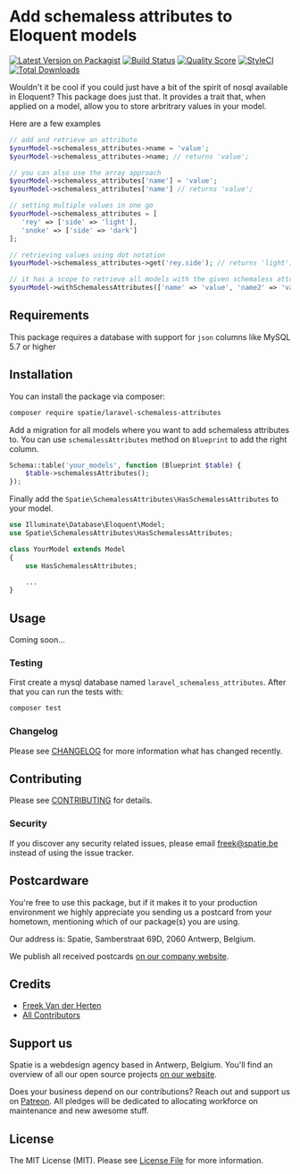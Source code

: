 # Add schemaless attributes to Eloquent models

[![Latest Version on Packagist](https://img.shields.io/packagist/v/spatie/laravel-schemaless-attributes.svg?style=flat-square)](https://packagist.org/packages/spatie/laravel-schemaless-attributes)
[![Build Status](https://img.shields.io/travis/spatie/laravel-schemaless-attributes/master.svg?style=flat-square)](https://travis-ci.org/spatie/laravel-schemaless-attributes)
[![Quality Score](https://img.shields.io/scrutinizer/g/spatie/laravel-schemaless-attributes.svg?style=flat-square)](https://scrutinizer-ci.com/g/spatie/laravel-schemaless-attributes)
[![StyleCI](https://styleci.io/repos/132581720/shield?branch=master)](https://styleci.io/repos/132581720)
[![Total Downloads](https://img.shields.io/packagist/dt/spatie/laravel-schemaless-attributes.svg?style=flat-square)](https://packagist.org/packages/spatie/laravel-schemaless-attributes)

Wouldn't it be cool if you could just have a bit of the spirit of nosql available in Eloquent? This package does just that. It provides a trait that, when applied on a model, allow you to store arbritrary values in your model.

Here are a few examples

```php
// add and retrieve an attribute
$yourModel->schemaless_attributes->name = 'value';
$yourModel->schemaless_attributes->name; // returns 'value';

// you can also use the array approach
$yourModel->schemaless_attributes['name'] = 'value';
$yourModel->schemaless_attributes['name'] // returns 'value';

// setting multiple values in one go
$yourModel->schemaless_attributes = [
   'rey' => ['side' => 'light'], 
   'snoke' => ['side' => 'dark']
];

// retrieving values using dot notation
$yourModel->schemaless_attributes->get('rey.side'); // returns 'light';

// it has a scope to retrieve all models with the given schemaless attributes
$yourModel->withSchemalessAttributes(['name' => 'value', 'name2' => 'value2])->get();
```

## Requirements

This package requires a database with support for `json` columns like MySQL 5.7 or higher

## Installation

You can install the package via composer:

```bash
composer require spatie/laravel-schemaless-attributes
```

Add a migration for all models where you want to add schemaless attributes to. You can use `schemalessAttributes` method on `Blueprint` to add the right column.

```php
Schema::table('your_models', function (Blueprint $table) {
    $table->schemalessAttributes();
});
```

Finally add the `Spatie\SchemalessAttributes\HasSchemalessAttributes` to your model.

```php
use Illuminate\Database\Eloquent\Model;
use Spatie\SchemalessAttributes\HasSchemalessAttributes;

class YourModel extends Model
{
    use HasSchemalessAttributes;

    ...
}
```

## Usage

Coming soon...

### Testing

First create a mysql database named `laravel_schemaless_attributes`. After that you can run the tests with:

``` bash
composer test
```

### Changelog

Please see [CHANGELOG](CHANGELOG.md) for more information what has changed recently.

## Contributing

Please see [CONTRIBUTING](CONTRIBUTING.md) for details.

### Security

If you discover any security related issues, please email freek@spatie.be instead of using the issue tracker.

## Postcardware

You're free to use this package, but if it makes it to your production environment we highly appreciate you sending us a postcard from your hometown, mentioning which of our package(s) you are using.

Our address is: Spatie, Samberstraat 69D, 2060 Antwerp, Belgium.

We publish all received postcards [on our company website](https://spatie.be/en/opensource/postcards).

## Credits

- [Freek Van der Herten](https://github.com/freekmurze)
- [All Contributors](../../contributors)

## Support us

Spatie is a webdesign agency based in Antwerp, Belgium. You'll find an overview of all our open source projects [on our website](https://spatie.be/opensource).

Does your business depend on our contributions? Reach out and support us on [Patreon](https://www.patreon.com/spatie). 
All pledges will be dedicated to allocating workforce on maintenance and new awesome stuff.

## License

The MIT License (MIT). Please see [License File](LICENSE.md) for more information.
